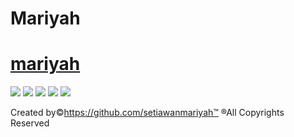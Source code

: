 # Mariyah
# [mariyah](https://code.dcoder.tech/files/project/6172175c37c96b8f670160e2/mariyah) 
![](https://assets.dcoder.tech/61381f035dac330612ecaca0/6172078ec8ac9f07047f3a12/image1865.jpg) 
![](https://assets.dcoder.tech/61381f035dac330612ecaca0/6172078ec8ac9f07047f3a12/image1879.jpg) 
![](https://assets.dcoder.tech/61381f035dac330612ecaca0/6172078ec8ac9f07047f3a12/image1877.jpg) 
![](https://assets.dcoder.tech/61381f035dac330612ecaca0/6172078ec8ac9f07047f3a12/image1876.jpg) 
![](https://assets.dcoder.tech/61381f035dac330612ecaca0/6172078ec8ac9f07047f3a12/image1866.jpg)  



Created by©https://github.com/setiawanmariyah™ ®All Copyrights Reserved
